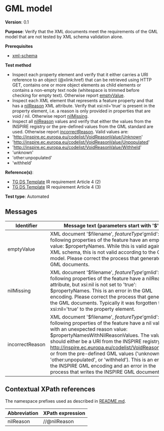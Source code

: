 # GML model

**Version**: 0.1

**Purpose**: Verify that the XML documents meet the requirements of the GML model that are not tested by XML schema validation alone.

**Prerequisites**

* [xml-schema](xml-schema.md)

**Test method**

* Inspect each property element and verify that it either carries a URI reference to an object (@xlink:href) that can be retrieved using HTTP GET, contains one or more object elements as child elements or contains a non-empty text node (whitespace is trimmed before checking for empty text). Otherwise report [emptyValue](#emptyValue).
* Inspect each XML element that represents a feature property and that has a [nilReason](#nilReason) XML attribute. Verify that xsi:nil='true' is present in the property element, i.e. a reason is only provided in properties that are void / nil. Otherwise report [nilMissing](#nilMissing).
* Inspect all [nilReason](#nilReason) values and verify that either the values from the INSPIRE registry or the pre-defined values from the GML standard are used. Otherwise report [incorrectReason](#incorrectReason). Valid values are:
 * 'http://inspire.ec.europa.eu/codelist/VoidReasonValue/Unknown'
 * 'http://inspire.ec.europa.eu/codelist/VoidReasonValue/Unpopulated'
 * 'http://inspire.ec.europa.eu/codelist/VoidReasonValue/Withheld'
 * 'unknown'
 * 'other:unpopulated'
 * 'withheld'

**Reference(s)**: 

* [TG DS Template](README.md#ref_TG_DS_tmpl) IR requirement Article 4 (2)
* [TG DS Template](README.md#ref_TG_DS_tmpl) IR requirement Article 4 (3)

**Test type**: Automated

## Messages

Identifier  |  Message text (parameters start with '$')
---------------------------------------------------------- | -------------------------------------------------------------------------
emptyValue <a name="emptyValue"/>  |  XML document '$filename', $featureType '$gmlid': The following properties of the feature have an empty value: $propertyNames. While this is valid against the XML schema, this is not valid according to the GML model. Please correct the process that generates the GML documents. 
nilMissing <a name="nilMissing"/>  |  XML document '$filename', $featureType '$gmlid': The following properties of the feature have a nilReason attribute, but xsi:nil is not set to 'true': $propertyNames. This is an error in the GML encoding. Please correct the process that generates the GML documents. Typically it was forgotten to add xsi:nil='true' to the property element.
incorrectReason <a name="incorrectReason"/>  |  XML document '$filename', $featureType '$gmlid': The following properties of the feature have a nil value with an unexpected reason value: $propertyNamesWithNilReasonValues. The value should either be a URI from the INSPIRE registry (see http://inspire.ec.europa.eu/codelist/VoidReasonValue) or from the pre-defined GML values ('unknown', 'other:unpopulated', or 'withheld'). This is an error in the INSPIRE GML encoding and an error in the process that writes the INSPIRE GML documents.

## Contextual XPath references

The namespace prefixes used as described in [README.md](README.md#namespaces).

Abbreviation                                               |  XPath expression
---------------------------------------------------------- | -------------------------------------------------------------------------
nilReason <a name="nilReason"></a>   | //@nilReason
